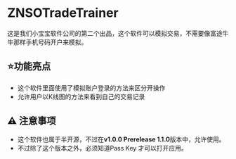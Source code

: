 # ZNSOTradeTrainer
这是我们小宝宝软件公司的第二个出品，这个软件可以模拟交易，不需要像富途牛牛那样手机号码开户来模拟。
## ⭐功能亮点
* 这个软件里面使用了模拟账户登录的方法来区分开操作
* 允许用户以K线图的方法来看到自己的交易记录

## ⚠ 注意事项
* 这个软件也属于半开源，不过在**v1.0.0 Prerelease 1.1.0**版本中，允许使用。
* 不过除了这个版本之外，必须知道Pass Key 才可以打开应用。
